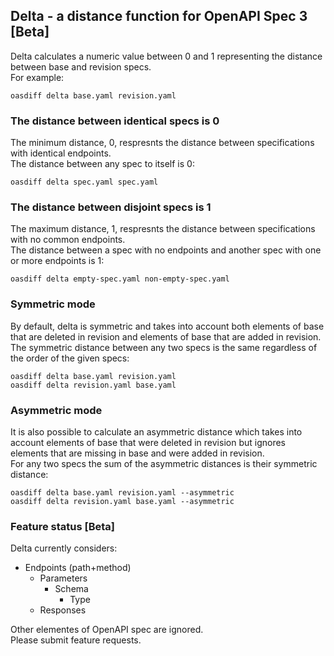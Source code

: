 ## Delta - a distance function for OpenAPI Spec 3 [Beta]
Delta calculates a numeric value between 0 and 1 representing the distance between base and revision specs.  
For example:
```
oasdiff delta base.yaml revision.yaml
```


### The distance between identical specs is 0
The minimum distance, 0, respresnts the distance between specifications with identical endpoints.  
The distance between any spec to itself is 0:
```
oasdiff delta spec.yaml spec.yaml
```

### The distance between disjoint specs is 1
The maximum distance, 1, respresnts the distance between specifications with no common endpoints.  
The distance between a spec with no endpoints and another spec with one or more endpoints is 1:
```
oasdiff delta empty-spec.yaml non-empty-spec.yaml
```


### Symmetric mode
By default, delta is symmetric and takes into account both elements of base that are deleted in revision and elements of base that are added in revision.  
The symmetric distance between any two specs is the same regardless of the order of the given specs:
```
oasdiff delta base.yaml revision.yaml
oasdiff delta revision.yaml base.yaml
```

### Asymmetric mode
It is also possible to calculate an asymmetric distance which takes into account elements of base that were deleted in revision but ignores elements that are missing in base and were added in revision.  
For any two specs the sum of the asymmetric distances is their symmetric distance:
```
oasdiff delta base.yaml revision.yaml --asymmetric
oasdiff delta revision.yaml base.yaml --asymmetric
```

### Feature status [Beta]
Delta currently considers:
- Endpoints (path+method)
  - Parameters
    - Schema
      - Type
  - Responses

Other elementes of OpenAPI spec are ignored.  
Please submit feature requests.

